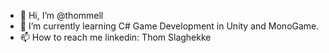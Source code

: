 - 👋 Hi, I’m @thommell
- 🌱 I’m currently learning C# Game Development in Unity and MonoGame.
- 📫 How to reach me 
linkedin: Thom Slaghekke


<!---
thommell/thommell is a ✨ special ✨ repository because its `README.md` (this file) appears on your GitHub profile.
You can click the Preview link to take a look at your changes.
--->
